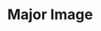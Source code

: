 ---
title: "Major Image"
permalink: /spells/major-image/
tags:
  - Spell
available_for:
  - Bard
  - Sorcerer
  - Warlock
  - Wizard
level: "3rd Level"
school: "Illusion"
range: "120 ft"
comp:
  - V
  - S
  - M
material: "a bit of fleece."
duration: "Up to 10 minutes"
concentration: true
description: |
  You create the image of an object, a creature, or some other visible phenomenon that is no larger than a 20-foot cube. The image appears at a spot that you can see within range and lasts for the duration. It seems completely real, including sounds, smells, and temperature appropriate to the thing depicted. You can't create sufficient heat or cold to cause damage, a sound loud enough to deal thunder damage or deafen a creature, or a smell that might sicken a creature (like a troglodyte's stench).

  As long as you are within range of the illusion, you can use your action to cause the image to move to any other spot within range. As the image changes location, you can alter its appearance so that its movements appear natural for the image. For example, if you create an image of a creature and move it, you can alter the image so that it appears to be walking. Similarly, you can cause the illusion to make different sounds at different times, even making it carry on a conversation, for example.

  Physical interaction with the image reveals it to be an illusion, because things can pass through it. A creature that uses its action to examine the image can determine that it is an illusion with a successful Intelligence (Investigation) check against your spell save DC. If a creature discerns the illusion for what it is, the creature can see through the image, and its other sensory qualities become faint to the creature.

  **At higher levels.** When you cast this spell using a spell slot of 6th level or higher, the spell lasts until dispelled, without requiring your concentration.
excerpt: "You create the image of an object, a creature, or some other visible phenomenon that is no larger than a 20-foot cube."
source: "Basic Rules"
---
